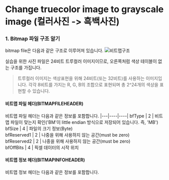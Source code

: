 # Change truecolor image to grayscale image (컬러사진 -> 흑백사진) 

### 1. Bitmap 파일 구조 알기
bitmap file은 다음과 같은 구조로 이루어져 있습니다.
![비트맵구조](https://user-images.githubusercontent.com/48755185/103137050-edcede00-4708-11eb-885f-4b267a0bb09f.JPG)
  
실습을 위한 사진 파일은 24비트 트루컬러 이미지이므로, 오른쪽처럼 색상 테이블이 없는 구조를 가집니다.    

> 트루컬러 이미지는 색상표현을 위해 24비트(또는 32비트)를 사용하는 이미지입니다. 각각 8비트를 가지는 R, G, B의 조합으로 표현되며 총 2^24개의 색상을 표현할 수 있습니다.

#### 비트맵 파일 헤더(BITMAPFILEHEADER)  
비트맵 파일 헤더는 다음과 같은 정보를 포함합니다.
|---|----|----|
bfType | 2 | 비트맵 파일이 맞는지 확인('BM'이 little endian 방식으로 저장되어 있습니다. 즉, 'MB')  
bfSize | 4 | 파일의 크기 정보(Byte)  
bfReserved1 | 2 | 나중을 위해 사용하지 않는 공간(must be zero)  
bfReserved2 | 2 | 나중을 위해 사용하지 않는 공간(must be zero)  
bfOffBits | 4 | 픽셀 데이터의 시작 위치  

#### 비트맵 정보 헤더(BITMAPINFOHEADER)  
비트맵 정보 헤더는 다음과 같은 정보를 포함합니다.  




